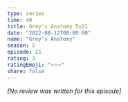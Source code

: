 ```yaml
---
type: series
time: 40
title: Grey's Anatomy 5x21
date: "2022-08-12T00:00:00"
name: "Grey's Anatomy"
season: 5
episode: 21
rating: 3
ratingEmoji: "⭐️⭐️⭐️"
share: false
---
```


_[No review was written for this episode]_
